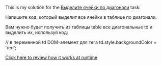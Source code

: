 This is my solution for the <a href="https://learn.javascript.ru/task/select-diagonal-cells" target="_blank">Выделите ячейки по диагонали</a> task:

Напишите код, который выделит все ячейки в таблице по диагонали.

Вам нужно будет получить из таблицы table все диагональные td и выделить их, используя код:

// в переменной td DOM-элемент для тега <td>
td.style.backgroundColor = 'red';

<a href="https://htmlpreview.github.io/?https://github.com/IgnatovDan/LearnJavascript_JS_DOM/blob/master/table_cells_diagonaly_paint/index.html" target="_blank">Click here to review how it works at runtime</a>
